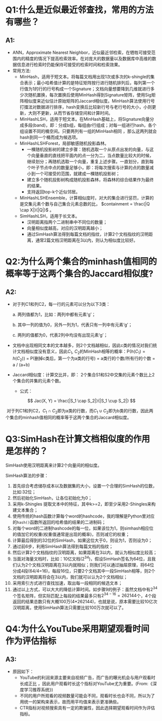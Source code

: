 # Q1:什么是近似最近邻查找，常用的方法有哪些？

## A1:

+ ANN，Approximate Nearest Neighbor，近似最近邻检索，在牺牲可接受范围内的精度的情况下提高检索效率。在对庞大的数据量以及数据库中高维的数据信息进行检索时仍能保持可接受的检索时间和检索效果。
+ 常用方法:
  + MinHash，适用于短文本。将每篇文档用出现1次或多次的k-shingle的集合表示；最小哈希值计算的是特征矩阵按行进行随机排列后，每列第一个行值为1的行的行号构成一个Signature；文档向量想要降到几维就进行多少次随机置换，每次置换后使用MinHash得到Signature矩阵，使用Sig矩阵相似度来近似估计原始矩阵的Jaccard相似度。MinHash算法使用行号打擂法对数据进行排序，hash变换后比较新行号与老行号的大小，小则更新，大则不更新，从而节省存储空间和计算时间。
  + MinHashLSH，适用于短文本。在MinHash基础上，将Signature向量分成多段(band)，即：分成b组，每组由r行组成；对每一组进行hash，各个组设置不同的桶空间。只要两列有一组的MinHash相同 ，那么这两列就会hash到同一个桶而成为候选项。
  + MinHashLSHForest，局部敏感随机投影森林。
    + 一棵随机投影树的建立步骤：随机选取一个从原点出发的向量，与这个向量垂直的直线把平面内的点一分为二，当点数量比较大的时候，继续划分；再随机选取一个向量，重复上述步骤。一直划分，直到每个叶子节点中点的数量足够小，即：将每次搜索与计算的点的数量减小到一个可接受的范围，就建成一棵随机投影树；
    + 建立多个随机投影树构成随机投影森林，将森林的综合结果作为最终的结果。
    + 支持返回top-k个近似邻居。
  + MinHashLSHEnsemble，计算相似度时，对大的集合进行惩罚，计算的是交集元素个数与自己集合元素总数的比， $containment = \frac{|Q \cap X|}{|Q|}$ 。
  + SimHashLSH，适用于长文本。
    + 汉明距离指两个二进制串中不同位的数量；
    + 向量相似度越高，对应的汉明距离越小；
    + 通过SimHash算法得到每篇文档的指纹，计算2个文档指纹的汉明距离，通常2篇文档汉明距离在3以内，则认为相似度比较好。

# Q2:为什么两个集合的minhash值相同的概率等于这两个集合的Jaccard相似度?

## A2:

+ 对于列C1和列C2，每一行的元素可以分为以下3类：
  
  a. 两列值都为1，比如：两列中都有元素‘g’；
  
  b. 其中一列的值为0，另外一列为1，代表只有一列中有元素‘g’；
  
  c. 两列的值都为0，代表2列中均没有出现元素‘g’；
  
+ 文档中出现相同文本的文本越多，则2个文档越相似，因此c类的情况对我们统计文档相似度没有意义，因此$C_1$, $C_2$的MinHash相等的概率：P($h(C_1) = h(C_2)$) = P(删掉c类后，第一个为a类的行号) = a类行的个数/所有行的个数 = a / (a+b) 

+ Jaccard相似度：计算交比并，即： 2个集合S1和S2中交集的元素个数比上2个集合的并集的元素个数。
  
  + 公式：

$$
Jac(X, Y) = \frac{|S_1 \cap S_2|}{|S_1 \cup S_2|}
$$

​	对于列C1和列C2，$C_1 \cap C_2$即为a类的行数，而$C_1 \cup C_2$即为b类的行数，因此两个集合的minhash值相同的概率等于这两个集合的Jaccard相似度。

# Q3:SimHash在计算文档相似度的作用是怎样的？

SimHash使用汉明距离来计算2个向量间的相似度。

SimHash算法的步骤：

1. 首先综合考虑储存成本以及数据集的大小，设置一个合理的SimHash的位数，比如:32位；
2. 然后初始化SimHash，让各位初始化为0；
3. 采用k-Shingles 提取文本中的特征，其中k>=2，即至少采用2-Shingles来构建文本集合；
4. 使用传统的hash函数计算每个word的hashcode，我的理解是Python里对应的`hash()`函数所返回的哈希值的结果的二进制码；
5. 对每个word的二进制hashcode的每一位，如果该位为1，则simhash相应位的值加它的权重(权重值通常是出现的概率)，否则减它的权重；
6. 计算最后得到的32位的SimHash，如果这位大于0，则设为1，否则设为0；
7. 通过前6步，利用SimHash算法得到每篇文档的指纹；
8. 然后计算2个文档指纹的汉明距离，如果距离在3以内，就认为相似度比较高；
9. 当面对海量文档时，比如：10亿文档($2^{34}$)，假设SimHash签名为64位，且我们认为2个文档汉明距离在3以内就相似；则我们可以通过抽屉原理，将64位分成4段(64/4=16)，每段16位，只要2个文档其中一段SimHash相等，则2个文档的汉明距离将会在3以内，我们就可以认为2个文档相似；
10. 采用索引方式进行查找加速，取出每一段相同的候选文本；
11. 通过以上方式，可以大大的降低计算时间。如步骤9的例子：虽然文档中有$2^{34}$个签名矩阵，但实际匹配上每段的结果最多只有$2^{34-16} = 262144$个，4个段返回的结果总数只有大概100万(4*262144)，也就是说，原本需要比较10亿次汉明距离，使用SimHash算法只需要比较100万次就可以了。

# Q4:为什么YouTube采用期望观看时间作为评估指标

## A3:

+ 原因如下：
  + YouTube的利润来源主要来自视频广告，而广告的曝光机会与用户观看时长成正比 ，因此用户观看时长这个指标对YouTube尤为重要。(From:《深度学习推荐系统》)
  + 不同的用户所观看的视频数量可能会不同，观看时长也会不同，所以为了用统一的架构来表示，故而用平均值来表示更准确些。
  + CTR指标对视频搜索具有一定的欺骗性，因此选择期望观看时间作为评估指标。

